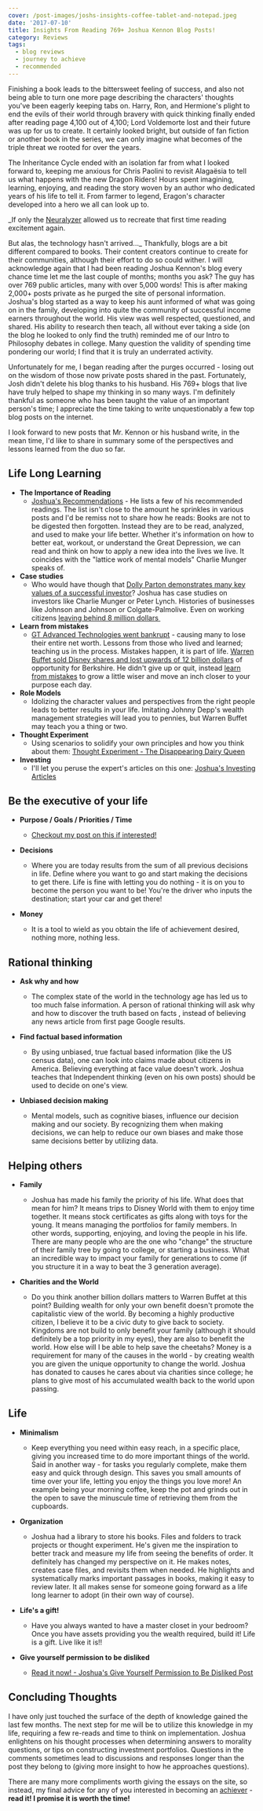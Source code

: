 ```yaml
---
cover: /post-images/joshs-insights-coffee-tablet-and-notepad.jpeg
date: '2017-07-10'
title: Insights From Reading 769+ Joshua Kennon Blog Posts!
category: Reviews
tags:
  - blog reviews
  - journey to achieve
  - recommended
---
```

Finishing a book leads to the bittersweet feeling of success, and also not being able to turn one more page describing the characters' thoughts you've been eagerly keeping tabs on. Harry, Ron, and Hermione's plight to end the evils of their world through bravery with quick thinking finally ended after reading page 4,100 out of 4,100; Lord Voldemorte lost and their future was up for us to create. It certainly looked bright, but outside of fan fiction or another book in the series, we can only imagine what becomes of the triple threat we rooted for over the years. 

The Inheritance Cycle ended with an isolation far from what I looked forward to, keeping me anxious for Chris Paolini to revisit Alagaësia to tell us what happens with the new Dragon Riders! Hours spent imagining, learning, enjoying, and reading the story woven by an author who dedicated years of his life to tell it. From farmer to legend, Eragon's character developed into a hero we all can look up to. 

_If only the [Neuralyzer](https://en.wikipedia.org/wiki/Neuralyzer) allowed us to recreate that first time reading excitement again. 

But alas, the technology hasn't arrived..._ Thankfully, blogs are a bit different compared to books. Their content creators continue to create for their communities, although their effort to do so could wither. I will acknowledge again that I had been reading Joshua Kennon's blog every chance time let me the last couple of months; months you ask? The guy has over 769 public articles, many with over 5,000 words! This is after making 2,000+ posts private as he purged the site of personal information. Joshua's blog started as a way to keep his aunt informed of what was going on in the family, developing into quite the community of successful income earners throughout the world. His view was well respected, questioned, and shared. His ability to research then teach, all without ever taking a side (on the blog he looked to only find the truth) reminded me of our Intro to Philosophy debates in college. Many question the validity of spending time pondering our world; I find that it is truly an underrated activity. 

Unfortunately for me, I began reading after the purges occurred - losing out on the wisdom of those now private posts shared in the past. Fortunately, Josh didn't delete his blog thanks to his husband. His 769+ blogs that live have truly helped to shape my thinking in so many ways. I'm definitely thankful as someone who has been taught the value of an important person's time; I appreciate the time taking to write unquestionably a few top blog posts on the internet. 

I look forward to new posts that Mr. Kennon or his husband write, in the mean time, I'd like to share in summary some of the perspectives and lessons learned from the duo so far.

## Life Long Learning

*   **The Importance of Reading**
    *   [Joshua's Recommendations](https://www.joshuakennon.com/category/book-recommendations/) \- He lists a few of his recommended readings. The list isn't close to the amount he sprinkles in various posts and I'd be remiss not to share how he reads: Books are not to be digested then forgotten. Instead they are to be read, analyzed, and used to make your life better. Whether it's information on how to better eat, workout, or understand the Great Depression, we can read and think on how to apply a new idea into the lives we live. It coincides with the "lattice work of mental models" Charlie Munger speaks of.
*   **Case studies**
    *   Who would have though that [Dolly Parton demonstrates many key values of a successful investor](https://www.joshuakennon.com/dolly-parton/)? Joshua has case studies on investors like Charlie Munger or Peter Lynch. Histories of businesses like Johnson and Johnson or Colgate-Palmolive. Even on working citizens [leaving behind 8 million dollars ](https://www.joshuakennon.com/janitor-ronald-read-leaves-behind-8000000-secret-fortune/)
*   **Learn from mistakes**
    *   [GT Advanced Technologies went bankrupt](https://www.joshuakennon.com/gt-advanced-technologies-bankruptcy/) \- causing many to lose their entire net worth. Lessons from those who lived and learned; teaching us in the process. Mistakes happen, it is part of life. [Warren Buffet sold Disney shares and lost upwards of 12 billion dollars](https://www.joshuakennon.com/warren-buffetts-12-billion-disney-mistake/) of opportunity for Berkshire. He didn't give up or quit, instead [learn from mistakes](https://www.kalebmckelvey.com/moving-is-an-adventure-one-full-of-mistakes-and-growth) to grow a little wiser and move an inch closer to your purpose each day.
*   **Role Models**
    *   Idolizing the character values and perspectives from the right people leads to better results in your life. Imitating Johnny Depp's wealth management strategies will lead you to pennies, but Warren Buffet may teach you a thing or two.
*   **Thought Experiment**
    *   Using scenarios to solidify your own principles and how you think about them: [Thought Experiment - The Disappearing Dairy Queen](https://www.joshuakennon.com/thought-experiment-the-disappearing-dairy-queen/)
*   **Investing**
    *   I'll let you peruse the expert's articles on this one: [Joshua's Investing Articles](https://www.joshuakennon.com/category/investing-articles/)

Be the executive of your life
-----------------------------

*   **Purpose / Goals / Priorities / Time**
    *   [Checkout my post on this if interested!](https://kalebmckelvey.com/each-day-in-our-lives-matter-live-them-with-purpose)

*   **Decisions**
    *   Where you are today results from the sum of all previous decisions in life. Define where you want to go and start making the decisions to get there. Life is fine with letting you do nothing - it is on you to become the person you want to be! You're the driver who inputs the destination; start your car and get there!
*   **Money**
    *   It is a tool to wield as you obtain the life of achievement desired, nothing more, nothing less.

Rational thinking
-----------------

*   **Ask why and how**
    *   The complex state of the world in the technology age has led us to too much false information. A person of rational thinking will ask why and how to discover the truth based on facts , instead of believing any news article from first page Google results.

*   **Find factual based information**
    *   By using unbiased, true factual based information (like the US census data), one can look into claims made about citizens in America. Believing everything at face value doesn't work. Joshua teaches that Independent thinking (even on his own posts) should be used to decide on one's view.

*   **Unbiased decision making**
    *   Mental models, such as cognitive biases, influence our decision making and our society. By recognizing them when making decisions, we can help to reduce our own biases and make those same decisions better by utilizing data.

Helping others
--------------

*   **Family**
    *   Joshua has made his family the priority of his life. What does that mean for him? It means trips to Disney World with them to enjoy time together. It means stock certificates as gifts along with toys for the young. It means managing the portfolios for family members. In other words, supporting, enjoying, and loving the people in his life. There are many people who are the one who "change" the structure of their family tree by going to college, or starting a business. What an incredible way to impact your family for generations to come (if you structure it in a way to beat the 3 generation average).

*   **Charities and the World**
    *   Do you think another billion dollars matters to Warren Buffet at this point? Building wealth for only your own benefit doesn't promote the capitalistic view of the world. By becoming a highly productive citizen, I believe it to be a civic duty to give back to society. Kingdoms are not build to only benefit your family (although it should definitely be a top priority in my eyes), they are also to benefit the world. How else will I be able to help save the cheetahs? Money is a requirement for many of the causes in the world - by creating wealth you are given the unique opportunity to change the world. Joshua has donated to causes he cares about via charities since college; he plans to give most of his accumulated wealth back to the world upon passing.

Life
----

*   **Minimalism**
    *   Keep everything you need within easy reach, in a specific place, giving you increased time to do more important things of the world. Said in another way - for tasks you regularly complete, make them easy and quick through design. This saves you small amounts of time over your life, letting you enjoy the things you love more! An example being your morning coffee, keep the pot and grinds out in the open to save the minuscule time of retrieving them from the cupboards.

*   **Organization**
    *   Joshua had a library to store his books. Files and folders to track projects or thought experiment. He's given me the inspiration to better track and measure my life from seeing the benefits of order. It definitely has changed my perspective on it. He makes notes, creates case files, and revisits them when needed. He highlights and systematically marks important passages in books, making it easy to review later. It all makes sense for someone going forward as a life long learner to adopt (in their own way of course).

*   **Life's a gift!**
    *   Have you always wanted to have a master closet in your bedroom? Once you have assets providing you the wealth required, build it! Life is a gift. Live like it is!!

*   **Give yourself permission to be disliked**
    *   [Read it now! - Joshua's Give Yourself Permission to Be Disliked Post](https://www.joshuakennon.com/give-yourself-permission-to-be-disliked/)

Concluding Thoughts
-------------------

I have only just touched the surface of the depth of knowledge gained the last few months. The next step for me will be to utilize this knowledge in my life, requiring a few re-reads and time to think on implementation. Joshua enlightens on his thought processes when determining answers to morality questions, or tips on constructing investment portfolios. Questions in the comments sometimes lead to discussions and responses longer than the post they belong to (giving more insight to how he approaches questions). 

There are many more compliments worth giving the essays on the site, so instead, my final advice for any of you interested in becoming an [achiever](https://kalebmckelvey.com/journey-to-achieve/about-the-journey) \- **read it! I promise it is worth the time!**
